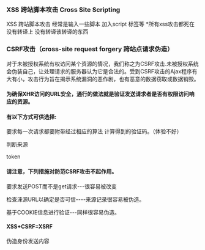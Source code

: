 ### XSS 跨站脚本攻击 Cross Site Scripting
XSS 跨站脚本攻击 经常是输入一些脚本 加入script 标签等
*所有xss攻击都死在没有转译上 没有转译该转译的东西




### CSRF攻击（cross-site request forgery 跨站点请求伪造）

对于未被授权系统有权访问某个资源的情况，我们称之为CSRF攻击.未被授权系统会伪装自己，让处理请求的服务器认为它是合法的。受到CSRF攻击的Ajax程序有大有小，攻击行为旨在揭示系统漏洞的恶作剧，也有恶意的数据窃取或数据销毁。

#### 为确保XHR访问的URL安全，通行的做法就是验证发送请求者是否有权限访问响应的资源。
#### 有以下方式可供选择:

要求每一次请求都要附带经过相应的算法 计算得到的验证码。（体验不好）

判断来源

token

#### 请注意，下列措施对防范CSRF攻击不起作用。

要求发送POST而不是get请求---很容易被改变

检查涞源URL以确定是否可信----来源记录很容易被伪造。

基于COOKIE信息进行验证---同样很容易伪造。

#### XSS+CSRF=XSRF 

伪造身份发送内容